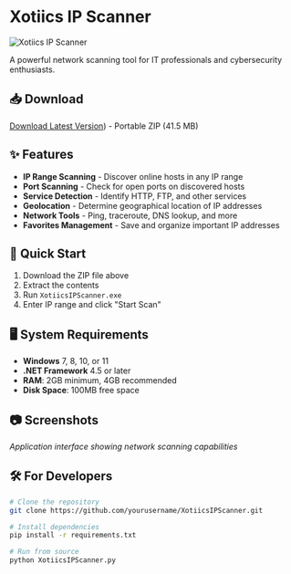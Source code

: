 # Xotiics IP Scanner

![Xotiics IP Scanner](assets/x.png)

A powerful network scanning tool for IT professionals and cybersecurity enthusiasts.

## 📥 Download

[Download Latest Version](https://github.com/xotiicgamer66/XotiicsIPScanner/releases/download/v1.0.0/XotiicsIPScanner_Portable.zip)) - Portable ZIP (41.5 MB)

## ✨ Features

- **IP Range Scanning** - Discover online hosts in any IP range
- **Port Scanning** - Check for open ports on discovered hosts
- **Service Detection** - Identify HTTP, FTP, and other services
- **Geolocation** - Determine geographical location of IP addresses
- **Network Tools** - Ping, traceroute, DNS lookup, and more
- **Favorites Management** - Save and organize important IP addresses

## 🚀 Quick Start

1. Download the ZIP file above
2. Extract the contents
3. Run `XotiicsIPScanner.exe`
4. Enter IP range and click "Start Scan"

## 🖥️ System Requirements

- **Windows** 7, 8, 10, or 11
- **.NET Framework** 4.5 or later
- **RAM**: 2GB minimum, 4GB recommended
- **Disk Space**: 100MB free space

## 📷 Screenshots

*Application interface showing network scanning capabilities*

## 🛠️ For Developers

```bash
# Clone the repository
git clone https://github.com/yourusername/XotiicsIPScanner.git

# Install dependencies
pip install -r requirements.txt

# Run from source
python XotiicsIPScanner.py
